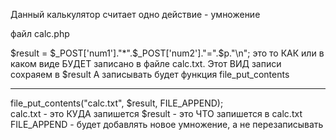 Данный калькулятор считает одно действие - умножение


файл calc.php

$result = $_POST['num1']."*".$_POST['num2']."=".$p."\n"; 
это то КАК или в каком виде БУДЕТ записано в файле calc.txt. Этот ВИД записи сохраяем в $result
А записывать будет функция file_put_contents

-----------------------------------------------------------
file_put_contents("calc.txt", $result, FILE_APPEND);  
calc.txt - это КУДА запишется
$result - это ЧТО запишется в calc.txt
FILE_APPEND - будет добавлять новое умножение, а не перезаписывать

